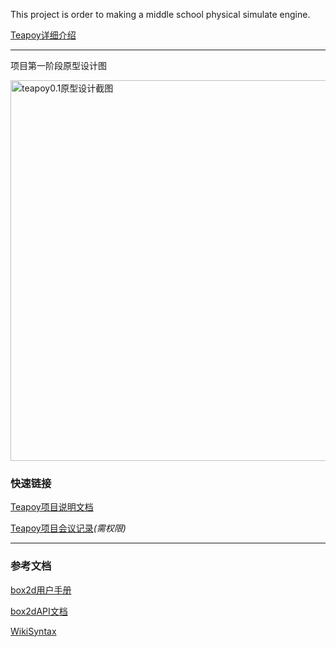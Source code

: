 This project is order to making a middle school physical simulate engine.

[Teapoy详细介绍](http://code.google.com/p/teapoy/wiki/Teapoy)

---

项目第一阶段原型设计图

<a href='http://www.flickr.com/photos/42054261@N08/4651636469/' title='Flickr 上 为谁潇湘 的 teapoy0.1原型设计截图'><img src='http://farm5.static.flickr.com/4003/4651636469_6775e72cc3_b.jpg' alt='teapoy0.1原型设计截图' width='800' height='609' /></a>

### 快速链接 ###

[Teapoy项目说明文档](http://docs.google.com/document/pub?id=1n3fux04etsQ6XsY5Jvy8qUdUqP1d165sJqxArRTir0c)

[Teapoy项目会议记录](https://docs.google.com/document/edit?id=1JIxIXHefiBj2Y-8TsFPSz9APPfMYo8VJMVqbguQ7Nag&hl=zh_CN)_(需权限)_





---

### 参考文档 ###

[box2d用户手册](http://www.box2d.org/manual.html)

[box2dAPI文档](http://www.merlyle.com/db/box2d_api_docs/index.html)

[WikiSyntax](http://code.google.com/p/chinese-room/wiki/WikiSyntax)